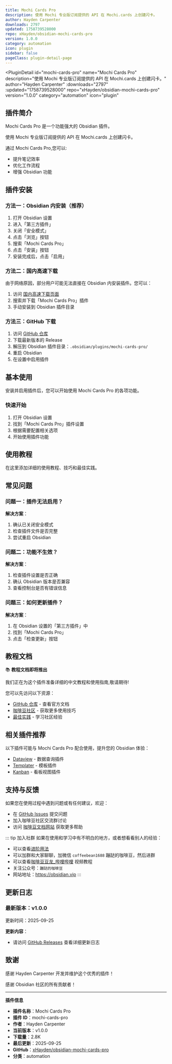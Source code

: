 ```yaml
---
title: Mochi Cards Pro
description: 使用 Mochi 专业版订阅提供的 API 在 Mochi.cards 上创建闪卡。
author: Hayden Carpenter
downloads: 2797
updated: 1758739528000
repo: xHayden/obsidian-mochi-cards-pro
version: 1.0.0
category: automation
icon: plugin
sidebar: false
pageClass: plugin-detail-page
---
```


<PluginDetail
  id="mochi-cards-pro"
  name="Mochi Cards Pro"
  description="使用 Mochi 专业版订阅提供的 API 在 Mochi.cards 上创建闪卡。"
  author="Hayden Carpenter"
  :downloads="2797"
  :updated="1758739528000"
  repo="xHayden/obsidian-mochi-cards-pro"
  version="1.0.0"
  category="automation"
  icon="plugin"
>

<!-- AUTO_GENERATED_START -->
## 插件简介

Mochi Cards Pro 是一个功能强大的 Obsidian 插件。

使用 Mochi 专业版订阅提供的 API 在 Mochi.cards 上创建闪卡。

通过 Mochi Cards Pro,您可以:

- 提升笔记效率
- 优化工作流程
- 增强 Obsidian 功能

<!-- AUTO_GENERATED_END -->

<!-- AUTO_GENERATED_START -->
## 插件安装

### 方法一：Obsidian 内安装（推荐）

1. 打开 Obsidian 设置
2. 进入「第三方插件」
3. 关闭「安全模式」
4. 点击「浏览」按钮
5. 搜索「Mochi Cards Pro」
6. 点击「安装」按钮
7. 安装完成后，点击「启用」

### 方法二：国内高速下载

由于网络原因，部分用户可能无法直接在 Obsidian 内安装插件。您可以：

1. 访问 [国内高速下载页面](/zh/documentation/obsidian-plugins-download.html)
2. 搜索并下载「Mochi Cards Pro」插件
3. 手动安装到 Obsidian 插件目录

### 方法三：GitHub 下载

1. 访问 [GitHub 仓库](https://github.com/xHayden/obsidian-mochi-cards-pro)
2. 下载最新版本的 Release
3. 解压到 Obsidian 插件目录：`.obsidian/plugins/mochi-cards-pro/`
4. 重启 Obsidian
5. 在设置中启用插件

## 基本使用

安装并启用插件后，您可以开始使用 Mochi Cards Pro 的各项功能。

### 快速开始

1. 打开 Obsidian 设置
2. 找到「Mochi Cards Pro」插件设置
3. 根据需要配置相关选项
4. 开始使用插件功能

<!-- AUTO_GENERATED_END -->

<!-- CUSTOM_CONTENT_START:tutorial -->
## 使用教程

在这里添加详细的使用教程、技巧和最佳实践。

<!-- CUSTOM_CONTENT_END:tutorial -->

<!-- SHARED_CONTENT_START -->
## 常见问题

### 问题一：插件无法启用？

**解决方案**：
1. 确认已关闭安全模式
2. 检查插件文件是否完整
3. 尝试重启 Obsidian

### 问题二：功能不生效？

**解决方案**：
1. 检查插件设置是否正确
2. 确认 Obsidian 版本是否兼容
3. 查看控制台是否有错误信息

### 问题三：如何更新插件？

**解决方案**：
1. 在 Obsidian 设置的「第三方插件」中
2. 找到「Mochi Cards Pro」
3. 点击「检查更新」按钮

## 教程文档

📚 **教程文档即将推出**

我们正在为这个插件准备详细的中文教程和使用指南,敬请期待!

您可以先访问以下资源：
- [GitHub 仓库](https://github.com/xHayden/obsidian-mochi-cards-pro) - 查看官方文档
- [咖啡豆社区](/zh/bases/) - 获取更多使用技巧
- [最佳实践](/zh/best-practices/) - 学习社区经验

## 相关插件推荐

以下插件可能与 Mochi Cards Pro 配合使用，提升您的 Obsidian 体验：

- [Dataview](/zh/plugins/dataview.html) - 数据查询插件
- [Templater](/zh/plugins/templater-obsidian.html) - 模板插件
- [Kanban](/zh/plugins/obsidian-kanban.html) - 看板视图插件

## 支持与反馈

如果您在使用过程中遇到问题或有任何建议，欢迎：

- 在 [GitHub Issues](https://github.com/xHayden/obsidian-mochi-cards-pro/issues) 提交问题
- 加入咖啡豆社区交流群讨论
- 访问 [咖啡豆文档网站](https://obsidian.vip) 获取更多帮助

::: tip 加入社群
如果在使用和学习中有不明白的地方，或者想看看别人的经验：
- 可以查看[进阶用法](/zh/advanced)
- 可以加群和大家聊聊，加微信 `coffeebean1688` 蹦跶的咖啡豆，然后进群
- 可以查看[咖啡豆豆龙_哔哩哔哩](https://space.bilibili.com/618777356) 视频教程
- 关注公众号：`蹦跶的咖啡豆`
- 网站地址：https://obsidian.vip
:::
<!-- SHARED_CONTENT_END -->

<!-- AUTO_GENERATED_START -->
## 更新日志

### 最新版本：v1.0.0

更新时间：2025-09-25

**更新内容**：
- 请访问 [GitHub Releases](https://github.com/xHayden/obsidian-mochi-cards-pro/releases) 查看详细更新日志

## 致谢

感谢 Hayden Carpenter 开发并维护这个优秀的插件！

感谢 Obsidian 社区的所有贡献者！

---

**插件信息**
- **插件名称**：Mochi Cards Pro
- **插件 ID**：mochi-cards-pro
- **作者**：Hayden Carpenter
- **当前版本**：v1.0.0
- **下载量**：2.8K
- **最后更新**：2025-09-25
- **GitHub**：[xHayden/obsidian-mochi-cards-pro](https://github.com/xHayden/obsidian-mochi-cards-pro)
- **分类**：automation
<!-- AUTO_GENERATED_END -->

</PluginDetail>

